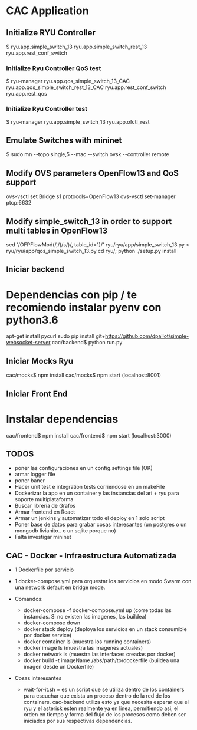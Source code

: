 # CAC Application

## Initialize RYU Controller
$ ryu.app.simple_switch_13 ryu.app.simple_switch_rest_13 ryu.app.rest_conf_switch

### Initialize Ryu Controller QoS test
$ ryu-manager ryu.app.qos_simple_switch_13_CAC ryu.app.qos_simple_switch_rest_13_CAC ryu.app.rest_conf_switch ryu.app.rest_qos

### Initialize Ryu Controller test
$ ryu-manager ryu.app.simple_switch_13 ryu.app.ofctl_rest

## Emulate Switches with mininet
$ sudo mn --topo single,5 --mac --switch ovsk --controller remote

## Modify OVS parameters OpenFlow13 and QoS support
ovs-vsctl set Bridge s1 protocols=OpenFlow13
ovs-vsctl set-manager ptcp:6632

## Modify simple_switch_13 in order to support multi tables in OpenFlow13

sed '/OFPFlowMod(/,/)/s/)/, table_id=1)/' ryu/ryu/app/simple_switch_13.py > ryu/ryu/app/qos_simple_switch_13.py
cd ryu/; python ./setup.py install

## Iniciar backend
# Dependencias con pip / te recomiendo instalar pyenv con python3.6
apt-get install pycurl
sudo pip install git+https://github.com/dpallot/simple-websocket-server
cac/backend$ python run.py

## Iniciar Mocks Ryu
cac/mocks$ npm install
cac/mocks$ npm start (localhost:8001)

## Iniciar Front End
# Instalar dependencias
cac/frontend$ npm install
cac/frontend$ npm start (localhost:3000)

## TODOS
- poner las configuraciones en un config.settings file (OK)
- armar logger file 
- poner baner
- Hacer unit test e integration tests corriendose en un makeFile
- Dockerizar la app en un container y las instancias del ari + ryu para soporte multiplataforma
- Buscar libreria de Grafos
- Armar frontend en React
- Armar un jenkins y automatizar todo el deploy en 1 solo script
- Poner base de datos para grabar cosas interesantes (un postgres o un mongodb livianito.. o un sqlite porque no)
- Falta investigar mininet

## CAC - Docker - Infraestructura Automatizada
- 1 Dockerfile por servicio
- 1 docker-compose.yml para orquestar los servicios en modo Swarm con una network default en bridge mode.
- Comandos:
  - docker-compose -f docker-compose.yml up (corre todas las instancias. Si no existen las imagenes, las buildea)
  - docker-compose down
  - docker stack deploy (deploya los servicios en un stack consumible por docker service)
  - docker container ls (muestra los running containers)
  - docker image ls (muestra las imagenes actuales)
  - docker network ls (muestra las interfaces creadas por docker)
  - docker build -t imageName /abs/path/to/dockerfile (buildea una imagen desde un Dockerfile)

- Cosas interesantes
  - wait-for-it.sh = es un script que se utiliza dentro de los containers para escuchar que exista un proceso dentro de la red de los containers. cac-backend utiliza esto ya que necesita esperar que el ryu y el asterisk esten realmente ya en linea, permitiendo asi, el orden en tiempo y forma del flujo de los procesos como deben ser iniciados por sus respectivas dependencias.

